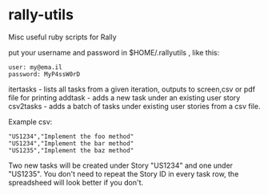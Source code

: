 rally-utils
===========

Misc useful ruby scripts for Rally

put your username and password in $HOME/.rallyutils , like this:

	user: my@ema.il
	password: MyP4ssW0rD 


itertasks - lists all tasks from a given iteration, outputs to screen,csv or pdf file for printing 
addtask - adds a new task under an existing user story
csv2tasks - adds a batch of tasks under existing user stories from a csv file.

Example csv:

	"US1234","Implement the foo method"
	"US1234","Implement the bar method"
	"US1235","Implement the baz method"

Two new tasks will be created under Story "US1234" and one under "US1235". You don't need to repeat the Story ID in every task row, the spreadsheed will look better if you don't.
